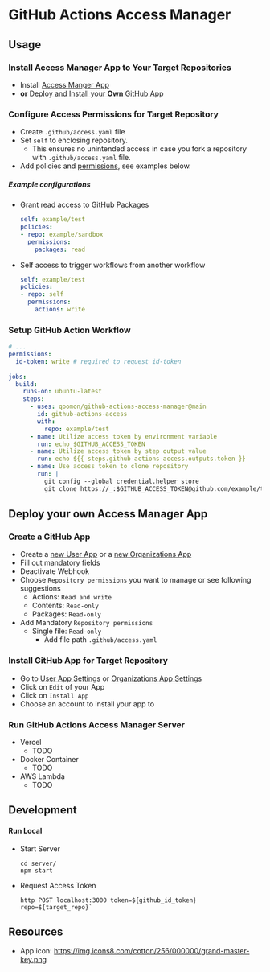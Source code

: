 # GitHub Actions Access Manager

## Usage
### Install Access Manager App to Your Target Repositories
* Install [Access Manger App](https://github.com/apps/access-manager-for-github-actions)
* **or** [Deploy and Install your **Own** GitHub App](#Deploy-your-own-Access-Manager-App)

### Configure Access Permissions for Target Repository
* Create `.github/access.yaml` file
* Set `self` to enclosing repository. 
  * This ensures no unintended access in case you fork a repository with `.github/access.yaml` file.  
* Add policies and [permissions](https://docs.github.com/en/actions/using-workflows/workflow-syntax-for-github-actions#permissions), see examples below.
##### Example configurations
* Grant read access to GitHub Packages
  ```yaml
  self: example/test
  policies:
  - repo: example/sandbox
    permissions:
      packages: read
  ```
* Self access to trigger workflows from another workflow
  ```yaml
  self: example/test
  policies:
  - repo: self
    permissions:
      actions: write
  ```

### Setup GitHub Action Workflow
```yaml
# ...
permissions:
  id-token: write # required to request id-token
  
jobs:
  build:
    runs-on: ubuntu-latest
    steps:
      - uses: qoomon/github-actions-access-manager@main
        id: github-actions-access
        with:
          repo: example/test
      - name: Utilize access token by environment variable
        run: echo $GITHUB_ACCESS_TOKEN
      - name: Utilize access token by step output value
        run: echo ${{ steps.github-actions-access.outputs.token }}
      - name: Use access token to clone repository
        run: |
          git config --global credential.helper store
          git clone https://_:$GITHUB_ACCESS_TOKEN@github.com/example/test.git
```

## Deploy your own Access Manager App

###  Create a GitHub App
* Create a [new User App](https://github.com/settings/apps/new) or a [new Organizations App](https://github.com/organizations/YOUR_ORGANIZATION/settings/apps/new)
* Fill out mandatory fields
* Deactivate Webhook
* Choose `Repository permissions` you want to manage or see following suggestions
    * Actions: `Read and write`
    * Contents: `Read-only`
    * Packages: `Read-only`
* Add Mandatory `Repository permissions`
    * Single file: `Read-only`
        * Add file path `.github/access.yaml`

### Install GitHub App for Target Repository
* Go to [User App Settings](https://github.com/settings/apps/new) or [Organizations App Settings](https://github.com/organizations/YOUR_ORGANIZATION/settings/apps)
* Click on `Edit` of your App
* Click on `Install App`
* Choose an account to install your app to

### Run GitHub Actions Access Manager Server
* Vercel
  * TODO
* Docker Container
  * TODO
* AWS Lambda
  * TODO

## Development
#### Run Local
* Start Server
  ```shell
  cd server/
  npm start
  ```
* Request Access Token
  ```shell 
  http POST localhost:3000 token=${github_id_token} repo=${target_repo}`
  ```

## Resources
* App icon: https://img.icons8.com/cotton/256/000000/grand-master-key.png

